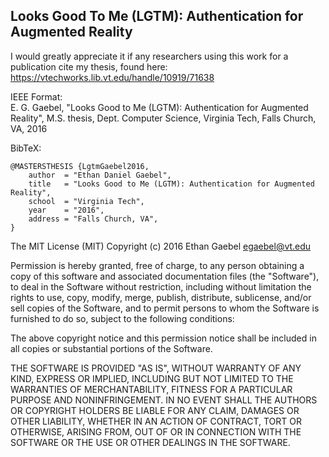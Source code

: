 Looks Good To Me (LGTM): Authentication for Augmented Reality
-------------------------------------------------------------

I would greatly appreciate it if any researchers using this work for a publication cite my thesis, found here: https://vtechworks.lib.vt.edu/handle/10919/71638

IEEE Format:  
E. G. Gaebel, "Looks Good to Me (LGTM): Authentication for Augmented Reality", M.S. thesis, Dept. Computer Science, Virginia Tech, Falls Church, VA, 2016

BibTeX:
```
@MASTERSTHESIS {LgtmGaebel2016,
    author  = "Ethan Daniel Gaebel",  
    title   = "Looks Good to Me (LGTM): Authentication for Augmented Reality",  
    school  = "Virginia Tech",  
    year    = "2016",  
    address = "Falls Church, VA",  
}
```


The MIT License (MIT)
Copyright (c) 2016 Ethan Gaebel <egaebel@vt.edu>

Permission is hereby granted, free of charge, to any person obtaining a 
copy of this software and associated documentation files (the "Software"), 
to deal in the Software without restriction, including without limitation 
the rights to use, copy, modify, merge, publish, distribute, sublicense, 
and/or sell copies of the Software, and to permit persons to whom the 
Software is furnished to do so, subject to the following conditions:

The above copyright notice and this permission notice shall be included 
in all copies or substantial portions of the Software.

THE SOFTWARE IS PROVIDED "AS IS", WITHOUT WARRANTY OF ANY KIND, EXPRESS 
OR IMPLIED, INCLUDING BUT NOT LIMITED TO THE WARRANTIES OF MERCHANTABILITY, 
FITNESS FOR A PARTICULAR PURPOSE AND NONINFRINGEMENT. IN NO EVENT SHALL THE 
AUTHORS OR COPYRIGHT HOLDERS BE LIABLE FOR ANY CLAIM, DAMAGES OR OTHER 
LIABILITY, WHETHER IN AN ACTION OF CONTRACT, TORT OR OTHERWISE, ARISING 
FROM, OUT OF OR IN CONNECTION WITH THE SOFTWARE OR THE USE OR OTHER 
DEALINGS IN THE SOFTWARE.
